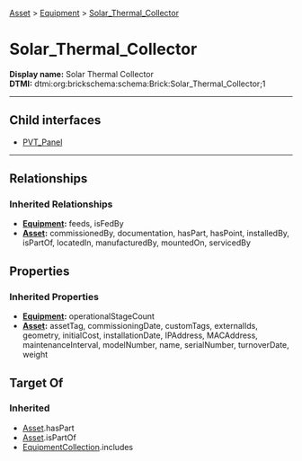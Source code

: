 [Asset](../../Asset.md) > [Equipment](../Equipment.md) > [Solar_Thermal_Collector](#)
# Solar_Thermal_Collector

**Display name:** Solar Thermal Collector<br />
**DTMI:** dtmi:org:brickschema:schema:Brick:Solar_Thermal_Collector;1

---


## Child interfaces
* [PVT_Panel](PVT_Panel.md)

---
## Relationships
### Inherited Relationships
* **[Equipment](../Equipment.md):** feeds, isFedBy
* **[Asset](../../Asset.md):** commissionedBy, documentation, hasPart, hasPoint, installedBy, isPartOf, locatedIn, manufacturedBy, mountedOn, servicedBy
## Properties
### Inherited Properties
* **[Equipment](../Equipment.md):** operationalStageCount
* **[Asset](../../Asset.md):** assetTag, commissioningDate, customTags, externalIds, geometry, initialCost, installationDate, IPAddress, MACAddress, maintenanceInterval, modelNumber, name, serialNumber, turnoverDate, weight
## Target Of
### Inherited
* [Asset](../../Asset.md).hasPart
* [Asset](../../Asset.md).isPartOf
* [EquipmentCollection](../../../Collection/AssetCollection/EquipmentCollection/EquipmentCollection.md).includes
